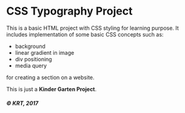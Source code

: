 # CSS Typography Project

This is a basic HTML project with CSS styling for learning purpose.
It includes implementation of some basic CSS concepts such as:

- background
- linear gradient in image
- div positioning
- media query

for creating a section on a website.

This is just a **Kinder Garten Project**.

##### &copy; KRT, 2017
